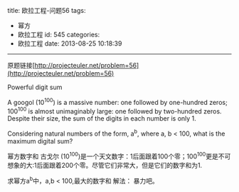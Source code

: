 title: 欧拉工程-问题56
tags:
  - 幂方
  - 欧拉工程
id: 545
categories:
  - 欧拉工程
date: 2013-08-25 10:18:39
---

原题链接[http://projecteuler.net/problem=56](http://projecteuler.net/problem=56)


Powerful digit sum

A googol (10<sup>100</sup>) is a massive number: one followed by one-hundred zeros; 100<sup>100</sup> is almost unimaginably large: one followed by two-hundred zeros. Despite their size, the sum of the digits in each number is only 1.

Considering natural numbers of the form, a<sup>b</sup>, where a, b < 100, what is the maximum digital sum?

幂方数字和
古戈尔 (10<sup>100</sup>)是一个天文数字：1后面跟着100个零；100<sup>100</sup>更是不可想象的大:1后面跟着200个零。尽管它们非常大，但是它们的数字和为1.


求幂方a<sup>b</sup>中，a,b < 100,最大的数字和
解法：
暴力吧。
